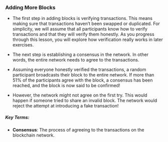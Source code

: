 ### Adding More Blocks
- The first step in adding blocks is verifying transactions. This means making sure that transactions haven’t been swapped or duplicated. For simplicity, we will assume that all participants know how to verify transactions and that they will verify them honestly. As you progress through this lesson, you will explore how verification really works in later exercises.

- The next step is establishing a consensus in the network. In other words, the entire network needs to agree to the transactions.

- Assuming everyone honestly verified the transactions, a random participant broadcasts their block to the entire network. If more than 51% of the participants agree with the block, a consensus has been reached, and the block is now said to be confirmed!

- However, the network might not agree on the first try. This would happen if someone tried to share an invalid block. The network would reject the attempt at introducing a fake transaction!

##### Key Terms:
- __Consensus__: The process of agreeing to the transactions on the blockchain network.